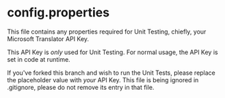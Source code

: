 # config.properties

This file contains any properties required for Unit Testing, chiefly, your Microsoft Translator API Key. 

This API Key is _only_ used for Unit Testing. For normal usage, the API Key is set in code at runtime.

If you've forked this branch and wish to run the Unit Tests, please replace the placeholder value with _your_ API Key. 
This file is being ignored in .gitignore, please do not remove its entry in that file.